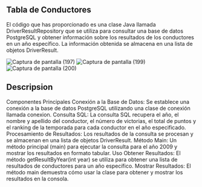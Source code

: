 ## Tabla de Conductores
El código que has proporcionado es una clase Java llamada DriverResultRepository que se utiliza para consultar una base de datos PostgreSQL y obtener información sobre los resultados de los conductores en un año específico. La información obtenida se almacena en una lista de objetos DriverResult.

![Captura de pantalla (197)](https://github.com/AlvaradoTrivino/TablaView_Conductores/assets/168314661/5d46fcee-40aa-4bcf-a80d-8435342f2f22)
![Captura de pantalla (199)](https://github.com/AlvaradoTrivino/TablaView_Conductores/assets/168314661/93463a9c-4283-4863-a904-f45f8011b868)
![Captura de pantalla (200)](https://github.com/AlvaradoTrivino/TablaView_Conductores/assets/168314661/0b2823d3-5169-4960-a3ae-1af8e0df22f9)

## Descripsion
Componentes Principales
Conexión a la Base de Datos: Se establece una conexión a la base de datos PostgreSQL utilizando una clase de conexión llamada conexion.
Consulta SQL: La consulta SQL recupera el año, el nombre y apellido del conductor, el número de victorias, el total de puntos y el ranking de la temporada para cada conductor en el año especificado.
Procesamiento de Resultados: Los resultados de la consulta se procesan y se almacenan en una lista de objetos DriverResult.
Método Main: Un método principal (main) para ejecutar la consulta para el año 2009 y mostrar los resultados en formato tabular.
Uso
Obtener Resultados: El método getResultByYear(int year) se utiliza para obtener una lista de resultados de conductores para un año específico.
Mostrar Resultados: El método main demuestra cómo usar la clase para obtener y mostrar los resultados en la consola.
